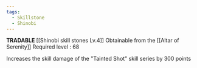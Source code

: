 ```yaml
---
tags:
  - Skillstone
  - Shinobi
---
```

**TRADABLE**
[[Shinobi skill stones Lv.4]]
Obtainable from the [[Altar of Serenity]]
Required level : 68

Increases the skill damage of the "Tainted Shot" skill series by 300 points